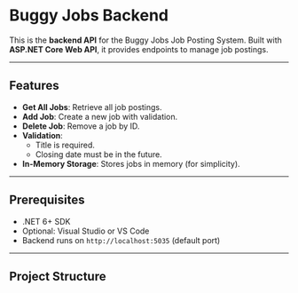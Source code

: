 # Buggy Jobs Backend

This is the **backend API** for the Buggy Jobs Job Posting System. Built with **ASP.NET Core Web API**, it provides endpoints to manage job postings.

---

## Features

- **Get All Jobs**: Retrieve all job postings.
- **Add Job**: Create a new job with validation.
- **Delete Job**: Remove a job by ID.
- **Validation**:
  - Title is required.
  - Closing date must be in the future.
- **In-Memory Storage**: Stores jobs in memory (for simplicity).

---

## Prerequisites

- .NET 6+ SDK
- Optional: Visual Studio or VS Code
- Backend runs on `http://localhost:5035` (default port)

---

## Project Structure

